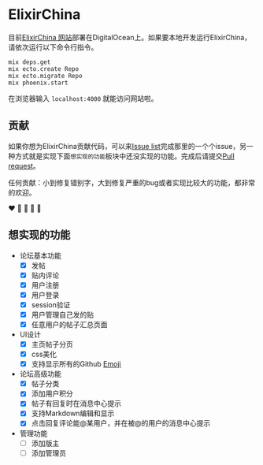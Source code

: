# ElixirChina

目前[ElixirChina 网站](http://elixir-cn.com/)部署在DigitalOcean上。如果要本地开发运行ElixirChina，请依次运行以下命令行指令。

`mix deps.get`  
`mix ecto.create Repo`  
`mix ecto.migrate Repo`  
`mix phoenix.start`  

在浏览器输入 `localhost:4000` 就能访问网站啦。

## 贡献
如果你想为ElixirChina贡献代码，可以来[Issue list](https://github.com/jw2013/elixir-china/issues)完成那里的一个个issue，另一种方式就是实现下面`想实现的功能`板块中还没实现的功能。完成后请提交[Pull request](https://github.com/jw2013/elixir-china/pulls)。
  
任何贡献：小到修复错别字，大到修复严重的bug或者实现比较大的功能，都非常的欢迎。  

:heart: :green_heart: :blue_heart: :yellow_heart: :purple_heart:

## 想实现的功能
- 论坛基本功能
  - [x] 发帖
  - [x] 贴内评论
  - [x] 用户注册
  - [x] 用户登录
  - [x] session验证
  - [x] 用户管理自己发的贴
  - [x] 任意用户的帖子汇总页面

- UI设计
  - [x] 主页帖子分页
  - [x] css美化
  - [x] 支持显示所有的Github [Emoji](http://www.emoji-cheat-sheet.com/)

- 论坛高级功能
  - [x] 帖子分类
  - [x] 添加用户积分
  - [x] 帖子有回复时在消息中心提示
  - [x] 支持Markdown编辑和显示
  - [x] 点击回复评论能@某用户，并在被@的用户的消息中心提示

- 管理功能
  - [ ] 添加版主
  - [ ] 添加管理员
